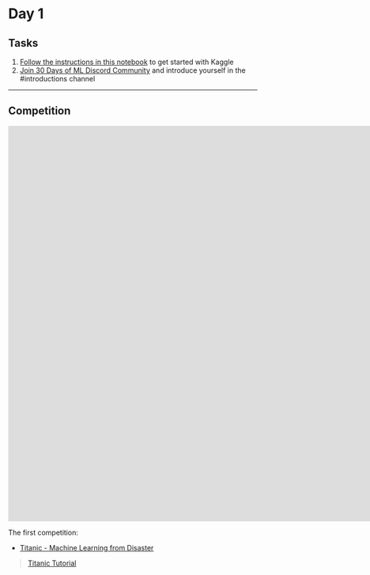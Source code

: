 # Day 1

## Tasks

1. [Follow the instructions in this notebook](https://www.kaggle.com/alexisbcook/getting-started-with-kaggle) to get started with Kaggle
2. [Join 30 Days of ML Discord Community](https://discord.com/invite/f8g8bDq8Vv) and introduce yourself in the #introductions channel

---

## Competition

<iframe width="1904" height="800" src="https://www.youtube.com/embed/8yZMXCaFshs" title="YouTube video player" frameborder="0" allow="accelerometer; autoplay; clipboard-write; encrypted-media; gyroscope; picture-in-picture" allowfullscreen></iframe>

The first competition:
- [Titanic - Machine Learning from Disaster](https://www.kaggle.com/c/titanic)
> [Titanic Tutorial](https://www.kaggle.com/alexisbcook/titanic-tutorial)

